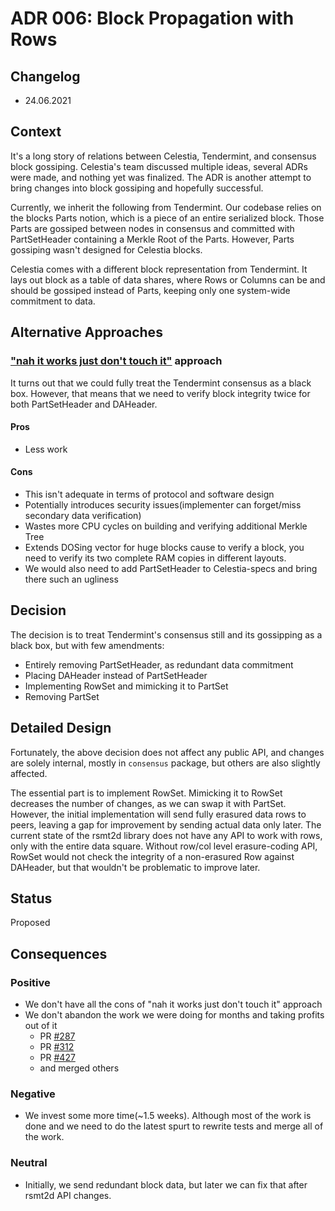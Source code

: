 # ADR 006: Block Propagation with Rows

## Changelog
* 24.06.2021

## Context
It's a long story of relations between Celestia, Tendermint, and consensus block gossiping. Celestia's team discussed multiple ideas, several ADRs were made, and nothing yet was finalized. The ADR is another attempt to bring changes into block gossiping and hopefully successful.

Currently, we inherit the following from Tendermint. Our codebase relies on the blocks Parts notion, which is a piece of an entire serialized block. Those Parts are gossiped between nodes in consensus and committed with PartSetHeader containing a Merkle Root of the Parts. However, Parts gossiping wasn't designed for Celestia blocks.

Celestia comes with a different block representation from Tendermint. It lays out block as a table of data shares, where Rows or Columns can be and should be gossiped instead of Parts, keeping only one system-wide commitment to data.

## Alternative Approaches
### ["nah it works just don't touch it"](https://ahseeit.com//king-include/uploads/2020/11/121269295_375504380484919_2997236194077828589_n-6586327691.jpg) approach

It turns out that we could fully treat the Tendermint consensus as a black box. However, that means that we need to verify block integrity twice for both PartSetHeader and DAHeader.

#### Pros
* Less work

#### Cons
* This isn't adequate in terms of protocol and software design
* Potentially introduces security issues(implementer can forget/miss secondary data verification)
* Wastes more CPU cycles on building and verifying additional Merkle Tree
* Extends DOSing vector for huge blocks cause to verify a block, you need to verify its two complete RAM copies in different layouts.
* We would also need to add PartSetHeader to Celestia-specs and bring there such an ugliness

## Decision
The decision is to treat Tendermint's consensus still and its gossipping as a black box, but with few amendments:
* Entirely removing PartSetHeader, as redundant data commitment
* Placing DAHeader instead of PartSetHeader
* Implementing RowSet and mimicking it to PartSet
* Removing PartSet

## Detailed Design
Fortunately, the above decision does not affect any public API, and changes are solely internal, mostly in `consensus` package, but others are also slightly affected.

The essential part is to implement RowSet. Mimicking it to RowSet decreases the number of changes, as we can swap it with PartSet. However, the initial implementation will send fully erasured data rows to peers, leaving a gap for improvement by sending actual data only later. The current state of the rsmt2d library does not have any API to work with rows, only with the entire data square. Without row/col level erasure-coding API, RowSet would not check the integrity of a non-erasured Row against DAHeader, but that wouldn't be problematic to improve later.

## Status
Proposed

## Consequences
### Positive
* We don't have all the cons of "nah it works just don't touch it" approach
* We don't abandon the work we were doing for months and taking profits out of it
    * PR [#287](https://github.com/celestiaorg/lazyledger-core/pull/287)
    * PR [#312](https://github.com/celestiaorg/lazyledger-core/pull/312)
    * PR [#427](https://github.com/celestiaorg/lazyledger-core/pull/427)
    * and merged others

### Negative
* We invest some more time(~1.5 weeks). Although most of the work is done and we need to do the latest spurt to rewrite tests and merge all of the work.

### Neutral
* Initially, we send redundant block data, but later we can fix that after rsmt2d API changes.
